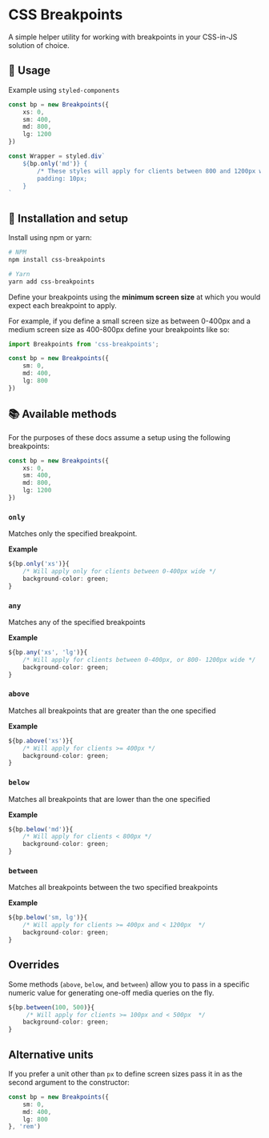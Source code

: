 # CSS Breakpoints

A simple helper utility for working with breakpoints in your CSS-in-JS solution of choice.

## 🚀 Usage

Example using `styled-components`

```typescript
const bp = new Breakpoints({
    xs: 0,
    sm: 400,
    md: 800,
    lg: 1200
})

const Wrapper = styled.div`
    ${bp.only('md')} {
        /* These styles will apply for clients between 800 and 1200px wide */
        padding: 10px;
    }
`
```

## 🧪 Installation and setup

Install using npm or yarn:

```bash
# NPM
npm install css-breakpoints

# Yarn
yarn add css-breakpoints
```

Define your breakpoints using the **minimum screen size** at which you would expect each breakpoint to apply. 

 For example, if you define a small screen size as between 0-400px and a medium screen size as 400-800px define your breakpoints like so:

```typescript
import Breakpoints from 'css-breakpoints';

const bp = new Breakpoints({
    sm: 0,
    md: 400,
    lg: 800
})
```

## 📚 Available methods

For the purposes of these docs assume a setup using the following breakpoints:

```typescript
const bp = new Breakpoints({
    xs: 0,
    sm: 400,
    md: 800,
    lg: 1200
})
```

### `only`

Matches only the specified breakpoint.

**Example**

```typescript
${bp.only('xs')}{
    /* Will apply only for clients between 0-400px wide */
    background-color: green;
}
```


### `any`

Matches any of the specified breakpoints

**Example**

```typescript
${bp.any('xs', 'lg')}{
    /* Will apply for clients between 0-400px, or 800- 1200px wide */
    background-color: green;
}
```

### `above`

Matches all breakpoints that are greater than the one specified

**Example**

```typescript
${bp.above('xs')}{
    /* Will apply for clients >= 400px */
    background-color: green;
}
```

### `below`

Matches all breakpoints that are lower than the one specified

**Example**

```typescript
${bp.below('md')}{
    /* Will apply for clients < 800px */
    background-color: green;
}
```


### `between`

Matches all breakpoints between the two specified breakpoints

**Example**

```typescript
${bp.below('sm, lg')}{
    /* Will apply for clients >= 400px and < 1200px  */
    background-color: green;
}
```

## Overrides

Some methods (`above`, `below`, and `between`) allow you to pass in a specific numeric value for generating one-off media queries on the fly.

```typescript
${bp.between(100, 500)}{
     /* Will apply for clients >= 100px and < 500px  */
    background-color: green;
}
```

## Alternative units

If you prefer a unit other than `px` to define screen sizes pass it in as the second argument to the constructor:

```typescript
const bp = new Breakpoints({
    sm: 0,
    md: 400,
    lg: 800
}, 'rem')
```